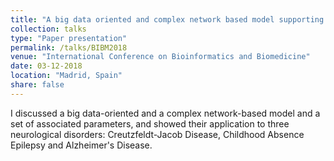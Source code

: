 ```yaml
---
title: "A big data oriented and complex network based model supporting the uniform investigation of heterogeneous personalized medicine data"
collection: talks
type: "Paper presentation"
permalink: /talks/BIBM2018
venue: "International Conference on Bioinformatics and Biomedicine"
date: 03-12-2018
location: "Madrid, Spain"
share: false
---
```

I discussed a big data-oriented and a complex network-based model and a set of associated parameters, and showed their application to three neurological disorders: Creutzfeldt-Jacob Disease, Childhood Absence Epilepsy and Alzheimer's Disease.